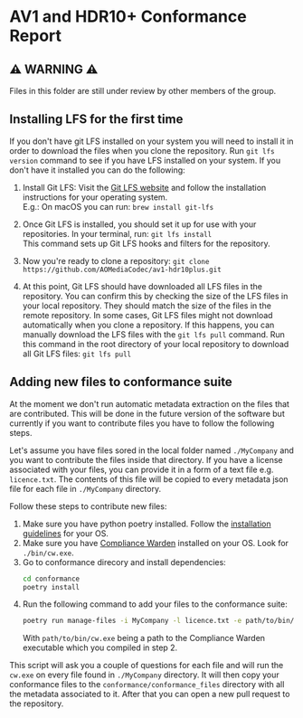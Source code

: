 # AV1 and HDR10+ Conformance Report

## :warning: **WARNING** :warning:

Files in this folder are still under review by other members of the group.

## Installing LFS for the first time

If you don't have git LFS installed on your system you will need to install it in order to download the files when you clone the repository.
Run `git lfs version` command to see if you have LFS installed on your system.
If you don't have it installed you can do the following:

1. Install Git LFS: Visit the [Git LFS website](https://git-lfs.github.com/) and follow the installation instructions for your operating system.  
E.g.: On macOS you can run: `brew install git-lfs`

2. Once Git LFS is installed, you should set it up for use with your repositories. In your terminal, run: `git lfs install`  
This command sets up Git LFS hooks and filters for the repository.

3. Now you're ready to clone a repository: `git clone https://github.com/AOMediaCodec/av1-hdr10plus.git`

4. At this point, Git LFS should have downloaded all LFS files in the repository. You can confirm this by checking the size of the LFS files in your local repository. They should match the size of the files in the remote repository. In some cases, Git LFS files might not download automatically when you clone a repository. If this happens, you can manually download the LFS files with the `git lfs pull` command. Run this command in the root directory of your local repository to download all Git LFS files: `git lfs pull`

## Adding new files to conformance suite

At the moment we don't run automatic metadata extraction on the files that are contributed. This will be done in the future version of the software but currently if you want to contribute files you have to follow the following steps. 

Let's assume you have files sored in the local folder named `./MyCompany` and you want to contribute the files inside that directory.
If you have a license associated with your files, you can provide it in a form of a text file e.g. `licence.txt`. The contents of this file will be copied to every metadata json file for each file in `./MyCompany` directory.

Follow these steps to contribute new files:

1. Make sure you have python poetry installed. Follow the [installation guidelines](https://python-poetry.org/docs/#installation) for your OS.
2. Make sure you have [Compliance Warden](https://github.com/gpac/ComplianceWarden) installed on your OS. Look for `./bin/cw.exe`.
2. Go to conformance direcory and install dependencies:  
    ```sh
    cd conformance
    poetry install
    ```
3. Run the following command to add your files to the conformance suite:    
    ```sh
    poetry run manage-files -i MyCompany -l licence.txt -e path/to/bin/cw.exe
    ```
    With `path/to/bin/cw.exe` being a path to the Compliance Warden executable which you compiled in step 2.

This script will ask you a couple of questions for each file and will run the `cw.exe` on every file found in `./MyCompany` directory.
It will then copy your conformance files to the `conformance/conformance_files` directory with all the metadata associated to it.
After that you can open a new pull request to the repository.
